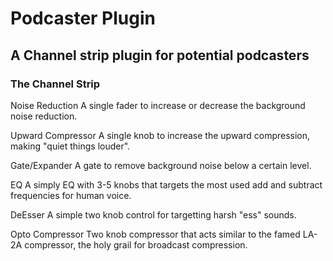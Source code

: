 # Podcaster Plugin
## A Channel strip plugin for potential podcasters

### The Channel Strip

Noise Reduction
A single fader to increase or decrease the background noise reduction.

Upward Compressor
A single knob to increase the upward compression, making "quiet things louder".

Gate/Expander
A gate to remove background noise below a certain level.

EQ
A simply EQ with 3-5 knobs that targets the most used add and subtract frequencies for human voice.

DeEsser
A simple two knob control for targetting harsh "ess" sounds.

Opto Compressor
Two knob compressor that acts similar to the famed LA-2A compressor, the holy grail for broadcast compression.